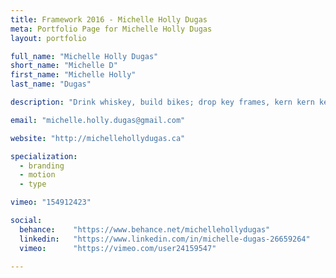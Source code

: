 ```yaml
---
title: Framework 2016 - Michelle Holly Dugas
meta: Portfolio Page for Michelle Holly Dugas
layout: portfolio

full_name: "Michelle Holly Dugas"
short_name: "Michelle D"
first_name: "Michelle Holly"
last_name: "Dugas"

description: "Drink whiskey, build bikes; drop key frames, kern kern kern."

email: "michelle.holly.dugas@gmail.com"

website: "http://michellehollydugas.ca"

specialization:
  - branding
  - motion
  - type

vimeo: "154912423"

social:
  behance:    "https://www.behance.net/michellehollydugas"
  linkedin:   "https://www.linkedin.com/in/michelle-dugas-26659264"
  vimeo:      "https://vimeo.com/user24159547"

---
```

